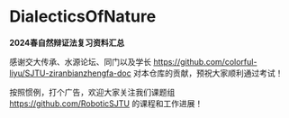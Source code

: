 # DialecticsOfNature
**2024春自然辩证法复习资料汇总**

感谢交大传承、水源论坛、同门以及学长 https://github.com/colorful-liyu/SJTU-ziranbianzhengfa-doc 对本仓库的贡献，预祝大家顺利通过考试！

按照惯例，打个广告，欢迎大家关注我们课题组 https://github.com/RoboticSJTU 的课程和工作进展！
